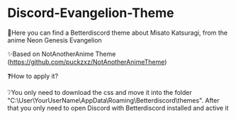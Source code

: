 # Discord-Evangelion-Theme
🤖Here you can find a Betterdiscord theme about Misato Katsuragi, from the anime Neon Genesis Evangelion

✨Based on NotAnotherAnime Theme (https://github.com/puckzxz/NotAnotherAnimeTheme)

❓How to apply it?

❔You only need to download the css and move it into the folder "C:\User\YourUserName\AppData\Roaming\Betterdiscord\themes". After that you only need to open Discord with Betterdiscord installed and active it
